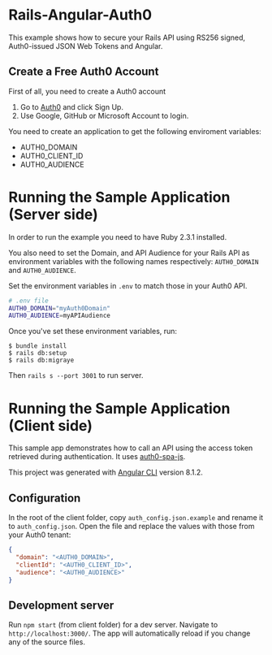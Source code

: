# Rails-Angular-Auth0

This example shows how to secure your Rails API using RS256 signed, Auth0-issued JSON Web Tokens and Angular.

## Create a Free Auth0 Account

First of all, you need to create a Auth0 account

1. Go to [Auth0](https://auth0.com/signup) and click Sign Up.
2. Use Google, GitHub or Microsoft Account to login.

You need to create an application to get the following enviroment variables:
- AUTH0_DOMAIN
- AUTH0_CLIENT_ID
- AUTH0_AUDIENCE

# Running the Sample Application (Server side)

In order to run the example you need to have Ruby 2.3.1 installed.

You also need to set the Domain, and API Audience for your Rails API as environment variables with the following names respectively: `AUTH0_DOMAIN` and `AUTH0_AUDIENCE`.

Set the environment variables in `.env` to match those in your Auth0 API.

````bash
# .env file
AUTH0_DOMAIN="myAuth0Domain"
AUTH0_AUDIENCE=myAPIAudience
````
Once you've set these environment variables, run:

```
$ bundle install
$ rails db:setup
$ rails db:migraye
```

Then `rails s --port 3001` to run server.

# Running the Sample Application (Client side)

This sample app demonstrates how to call an API using the access token retrieved during authentication. It uses [auth0-spa-js](https://github.com/auth0/auth0-spa-js).

This project was generated with [Angular CLI](https://github.com/angular/angular-cli) version 8.1.2.

## Configuration

In the root of the client folder, copy `auth_config.json.example` and rename it to `auth_config.json`. Open the file and replace the values with those from your Auth0 tenant:

```json
{
  "domain": "<AUTH0_DOMAIN>",
  "clientId": "<AUTH0_CLIENT_ID>",
  "audience": "<AUTH0_AUDIENCE>"
}
```

## Development server

Run `npm start` (from client folder) for a dev server. Navigate to `http://localhost:3000/`. The app will automatically reload if you change any of the source files.
